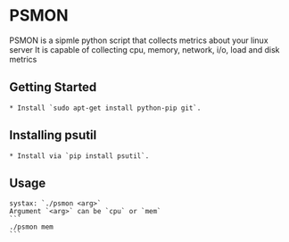 # PSMON

PSMON is a sipmle python script that collects metrics about your linux server
It is capable of collecting cpu, memory, network, i/o, load and disk metrics

## Getting Started
    * Install `sudo apt-get install python-pip git`.

## Installing psutil
    * Install via `pip install psutil`.

## Usage
    systax: `./psmon <arg>`
    Argument `<arg>` can be `cpu` or `mem`
    ```
	./psmon mem
    ```

